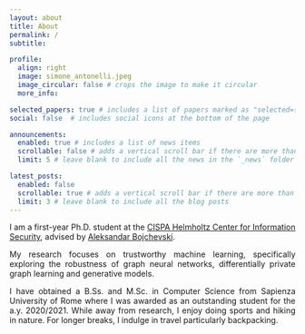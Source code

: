 ```yaml
---
layout: about
title: About
permalink: /
subtitle: 

profile:
  align: right
  image: simone_antonelli.jpeg
  image_circular: false # crops the image to make it circular
  more_info: 

selected_papers: true # includes a list of papers marked as "selected={true}"
social: false  # includes social icons at the bottom of the page

announcements:
  enabled: true # includes a list of news items
  scrollable: false # adds a vertical scroll bar if there are more than 3 news items
  limit: 5 # leave blank to include all the news in the `_news` folder

latest_posts:
  enabled: false
  scrollable: true # adds a vertical scroll bar if there are more than 3 new posts items
  limit: 3 # leave blank to include all the blog posts
---
```

<p style='text-align: justify;'>
I am a first-year Ph.D. student at the <a href="https://cispa.de/en">CISPA Helmholtz Center for Information Security</a>, advised by <a href="https://abojchevski.github.io">Aleksandar Bojchevski</a>.
</p> 

<p style='text-align: justify;'>
My research focuses on trustworthy machine learning, specifically exploring the robustness of graph neural networks, differentially private graph learning and generative models.
</p>

<p style='text-align: justify;'>
I have obtained a B.Ss. and M.Sc. in Computer Science from Sapienza University of Rome where I was awarded as an outstanding student for the a.y. 2020/2021. 
While away from research, I enjoy doing sports and hiking in nature. For longer breaks, I indulge in travel particularly backpacking.
</p>
